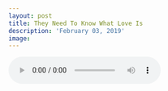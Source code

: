 ```yaml
---
layout: post
title: They Need To Know What Love Is
description: 'February 03, 2019'
image:
---
```


<audio controls preload="metadata">
  <source src="https://docs.google.com/uc?export=open&id=11vM6FGpnl20WBRh3gVH-gnHzo20KdDkg" type="audio/mp3">
Your browser does not support the audio element.
</audio>
